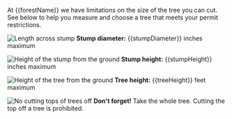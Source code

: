 At {{forestName}} we have limitations on the size of the tree you can cut. See below
to help you measure and choose a tree that meets your permit restrictions.


![Length across stump](/assets/img/tree-diameter-icon.svg "stump diameter")  **Stump diameter:** {{stumpDiameter}} inches maximum

![Height of the stump from the ground](/assets/img/tree-stump-height-icon.svg "stump height")  **Stump height:** {{stumpHeight}} inches maximum

![Height of the tree from the ground](/assets/img/tree-height-icon.svg "tree height")  **Tree height:** {{treeHeight}} feet maximum

![No cutting tops of trees off](/assets/img/tree-top-icon.svg "no tree-topping")  **Don't forget!** Take the whole tree. Cutting the top off a tree is prohibited.
